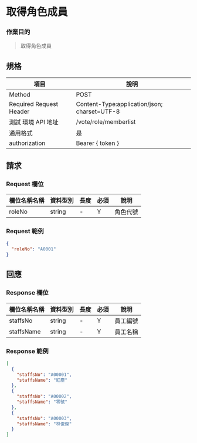 # 取得角色成員

### 作業目的

> 取得角色成員

## 規格

| 項目                    | 說明                                         |
| ----------------------- | -------------------------------------------- |
| Method                  | POST                                         |
| Required Request Header | Content-Type:application/json; charset=UTF-8 |
| 測試 環境 API 地址      | /vote/role/memberlist                        |
| 通用格式                | 是                                           |
| authorization           | Bearer { token }                             |

## 請求

### Request 欄位

| 欄位名稱名稱 | 資料型別 | 長度 | 必須 | 說明     |
| ------------ | -------- | ---- | ---- | -------- |
| roleNo       | string   | -    | Y    | 角色代號 |

### Request 範例

```json
{
  "roleNo": "A0001"
}
```

## 回應

### Response 欄位

| 欄位名稱名稱 | 資料型別 | 長度 | 必須 | 說明     |
| ------------ | -------- | ---- | ---- | -------- |
| staffsNo     | string   | -    | Y    | 員工編號 |
| staffsName   | string   | -    | Y    | 員工名稱 |

### Response 範例

```json
[
  {
    "staffsNo": "A00001",
    "staffsName": "紅塵"
  },
  {
    "staffsNo": "A00002",
    "staffsName": "零號"
  },
  {
    "staffsNo": "A00003",
    "staffsName": "林俊傑"
  }
]
```
